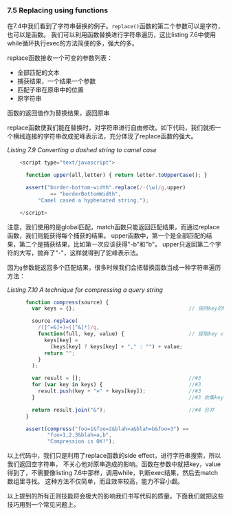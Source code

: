 ### 7.5 Replacing using functions

在7.4中我们看到了字符串替换的例子。`replace()`函数的第二个参数可以是字符，也可以是函数。
我们可以利用函数替换进行字符串遍历，这比listing 7.6中使用while循环执行exec的方法简便的多，强大的多。

replace函数接收一个可变的参数列表：

* 全部匹配的文本
* 捕获结果，一个结果一个参数
* 匹配子串在原串中的位置
* 原字符串

函数的返回值作为替换结果，返回原串

replace函数使我们能在替换时，对字符串进行自由修改。如下代码，我们就把一个横线连接的字符串改成驼峰表示法，充分体现了replace函数的强大。


*Listing 7.9 Converting a dashed string to camel case*

```javascript
    <script type="text/javascript">

      function upper(all,letter) { return letter.toUpperCase(); }      //#1

      assert("border-bottom-width".replace(/-(\w)/g,upper)             //#2
              == "borderBottomWidth",
          "Camel cased a hyphenated string.");

    </script>
```

注意，我们使用的是global匹配，match函数只能返回匹配结果，而通过replace函数，我们则能获得每个捕获的结果。
upper函数中，第一个是全部匹配的结果，第二个是捕获结果，比如第一次应该获得"-b"和"b"。
upper只返回第二个字符的大写，抛弃了"-"，这样就得到了驼峰表示法。

因为`g`参数能返回多个匹配结果，很多时候我们会把替换函数当成一种字符串遍历方法：

*Listing 7.10 A technique for compressing a query string*

```javascript
      function compress(source) {
        var keys = {};                                     // 保持key的hash数组

        source.replace(
          /([^=&]+)=([^&]*)/g,
          function(full, key, value) {                     // 提取key value信息
            keys[key] =
              (keys[key] ? keys[key] + "," : "") + value;
            return "";
          }
        );

        var result = [];                                   //#3
        for (var key in keys) {                            //#3
          result.push(key + "=" + keys[key]);              //#3
        }                                                  //#3 收集key信息

        return result.join("&");                           //#4 合并
      }

      assert(compress("foo=1&foo=2&blah=a&blah=b&foo=3") ==
             "foo=1,2,3&blah=a,b",
             "Compression is OK!");
```

以上代码中，我们只是利用了replace函数的side effect，进行字符串搜索，所以我们返回空字符串，
不关心他对原串造成的影响。函数在参数中就把key，value得到了，不需要像listing 7.6中那样，调用while，判断exec结果，然后去match数组里寻找。
这种方法不仅简单，而且效率较高，能力不容小觑。

以上提到的所有正则技能将会极大的影响我们书写代码的质量。下面我们就把这些技巧用到一个常见问题上。
